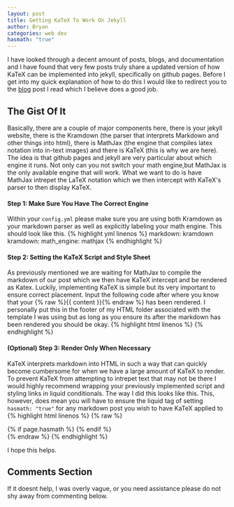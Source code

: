 ```yaml
---
layout: post
title: Getting KaTeX To Work On Jekyll
author: Bryan
categories: web dev
hasmath: "true"
---
```

I have looked through a decent amount of posts, blogs, and documentation and I have found that very few posts truly share a updated version of how KaTeX can be implemented into jekyll, specifically on github pages. Before I get into my quick explanation of how to do this I would like to redirect you to the [blog](https://codewrites.me/jekyll/katex/blog/2020/08/26/use-katex-gh-pages/) post I read which I believe does a good job. 

## The Gist Of It
Basically, there are a couple of major components here, there is your jekyll website, there is the Kramdown (the parser that interprets Markdown and other things into html), there is MathJax (the engine that compiles latex notation into in-text images) and there is KaTeX (this is why we are here). The idea is that github pages and jekyll are very particular about which engine it runs. Not only can you not switch your math engine,but MathJax is the only available engine that will work. What we want to do is have MathJax intrepet the LaTeX notation which we then intercept with KaTeX's parser to then display KaTeX.

#### Step 1: Make Sure You Have The Correct Engine 
Within your `config.yml` please make sure you are using both Kramdown as your markdown parser as well as explicitly labeling your math engine. This should look like this.
{% highlight yml linenos %}
    markdown: kramdown
    kramdown:
        math_engine: mathjax
{% endhighlight %}

#### Step 2: Setting the KaTeX Script and Style Sheet
As previously mentioned we are waiting for MathJax to compile the markdown of our post which we then have KaTeX intercept and be rendered as Katex. Luckily, implementing KaTeX is simple but its very important to ensure correct placement. Input the following code after where you know that your {% raw %}{{ content }}{% endraw %} has been rendered. I personally put this in the footer of my HTML folder associated with the template I was using but as long as you ensure its after the markdown has been rendered you should be okay.
{% highlight html linenos %}
    <link rel="stylesheet" href="https://cdn.jsdelivr.net/npm/katex@0.12.0/dist/katex.min.css" integrity="sha384-AfEj0r4/OFrOo5t7NnNe46zW/tFgW6x/bCJG8FqQCEo3+Aro6EYUG4+cU+KJWu/X" crossorigin="anonymous">
    <script defer src="https://cdn.jsdelivr.net/npm/katex@0.12.0/dist/katex.min.js" integrity="sha384-g7c+Jr9ZivxKLnZTDUhnkOnsh30B4H0rpLUpJ4jAIKs4fnJI+sEnkvrMWph2EDg4" crossorigin="anonymous"></script>
    <script defer src="https://cdn.jsdelivr.net/npm/katex@0.12.0/dist/contrib/auto-render.min.js" integrity="sha384-mll67QQFJfxn0IYznZYonOWZ644AWYC+Pt2cHqMaRhXVrursRwvLnLaebdGIlYNa" crossorigin="anonymous"
    onload="renderMathInElement(document.body);"></script>
{% endhighlight %}

#### (Optional) Step 3: Render Only When Necessary 
KaTeX interprets markdown into HTML in such a way that can quickly become cumbersome for when we have a large amount of KaTeX to render. To prevent KaTeX from attempting to intrepet text that may not be there I would highly recommend wrapping your previously implemented script and styling links in liquid conditionals. The way I did this looks like this. This, however, does mean you will have to ensure the liquid tag of setting `hasmath: "true"` for any markdown post you wish to have KaTeX applied to 
{% highlight html linenos %}
    {% raw %}
        <footer>
            {% if page.hasmath %}
                <link rel="stylesheet" href="https://cdn.jsdelivr.net/npm/katex@0.12.0/dist/katex.min.css" integrity="sha384-AfEj0r4/OFrOo5t7NnNe46zW/tFgW6x/bCJG8FqQCEo3+Aro6EYUG4+cU+KJWu/X" crossorigin="anonymous">
                <script defer src="https://cdn.jsdelivr.net/npm/katex@0.12.0/dist/katex.min.js" integrity="sha384-g7c+Jr9ZivxKLnZTDUhnkOnsh30B4H0rpLUpJ4jAIKs4fnJI+sEnkvrMWph2EDg4" crossorigin="anonymous"></script>
                <script defer src="https://cdn.jsdelivr.net/npm/katex@0.12.0/dist/contrib/auto-render.min.js" integrity="sha384-mll67QQFJfxn0IYznZYonOWZ644AWYC+Pt2cHqMaRhXVrursRwvLnLaebdGIlYNa" crossorigin="anonymous" onload="renderMathInElement(document.body);"></script>
            {% endif %}
        </footer>
    {% endraw %}
{% endhighlight %}

I hope this helps.

## Comments Section
If it doesnt help, I was overly vague, or you need assistance please do not shy away from commenting below.